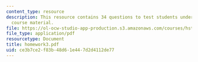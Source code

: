 ```yaml
---
content_type: resource
description: This resource contains 34 questions to test students understanding of
  course material.
file: https://ol-ocw-studio-app-production.s3.amazonaws.com/courses/hst-071-human-reproductive-biology-fall-2005/ce3b7ce2f83b48d61e447d2d4112de77_homework3.pdf
file_type: application/pdf
resourcetype: Document
title: homework3.pdf
uid: ce3b7ce2-f83b-48d6-1e44-7d2d4112de77
---
```

